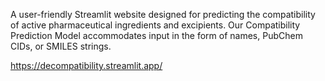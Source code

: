 A user-friendly Streamlit website designed for predicting the compatibility of active pharmaceutical ingredients and excipients. Our Compatibility Prediction Model accommodates input in the form of names, PubChem CIDs, or SMILES strings.

https://decompatibility.streamlit.app/
